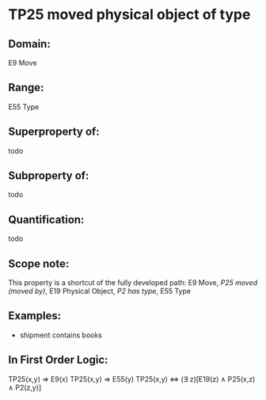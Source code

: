 # TP25 moved physical object of type

## Domain: 

E9 Move

## Range: 

E55 Type

## Superproperty of: 

todo

## Subproperty of: 

todo

## Quantification: 

todo

## Scope note: 

This property is a shortcut of the fully developed path: E9 Move, _P25 moved (moved by)_, E19 Physical Object, _P2 has type_, E55 Type

## Examples: 

* shipment contains books

## In First Order Logic: 

TP25(x,y) ⇒ E9(x)
TP25(x,y) ⇒ E55(y)
TP25(x,y) ⇔ (∃ z)[E19(z) ∧ P25(x,z) ∧ P2(z,y)]

